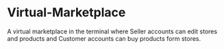 # Virtual-Marketplace
A virtual marketplace in the terminal where Seller accounts can edit stores and products and Customer accounts can buy products form stores. 
